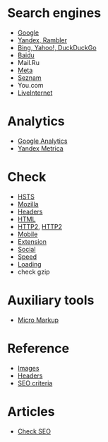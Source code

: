 # Search engines
* [Google](https://search.google.com/search-console/welcome)
* [Yandex, Rambler](https://webmaster.yandex.com/sites/)
* [Bing, Yahoo!, DuckDuckGo](https://www.bing.com/webmasters)
* [Baidu](https://www.baidu.com/search/url_submit.html)
* Mail.Ru
* [Meta](https://passport.meta.ua/)
* [Seznam](https://search.seznam.cz/wt/pridej-stranku?status=200)
* You.com
* [LiveInternet](https://www.liveinternet.ru/add)

# Analytics
* [Google Analytics](https://analytics.google.com/analytics/web/)
* [Yandex Metrica](https://metrika.yandex.ru/list)

# Check
* [HSTS](https://hstspreload.org/)
* [Mozilla](https://observatory.mozilla.org/analyze/)
* [Headers](https://securityheaders.com/)
* [HTML](https://validator.w3.org/)
* [HTTP2](https://tools.keycdn.com/http2-test), [HTTP2](https://http2.pro/)
* [Mobile](https://search.google.com/test/mobile-friendly)
* [Extension](https://chrome.google.com/webstore/detail/ahrefs-seo-toolbar/hgmoccdbjhknikckedaaebbpdeebhiei/related?hl=en-US)
* [Social](https://www.heymeta.com/)
* [Speed](https://pagespeed.web.dev/)
* [Loading](https://gtmetrix.com/)
* check gzip

# Auxiliary tools
* [Micro Markup](https://webcode.tools/generators/structured-data/breadcrumb)

# Reference
* [Images](https://yandex.ru/support/images/schema-org.html)
* [Headers](https://habr.com/ru/company/hosting-cafe/blog/315802/)
* [SEO criteria](https://habr.com/ru/post/713666/)

# Articles
* [Check SEO](https://surferseo.com/)
